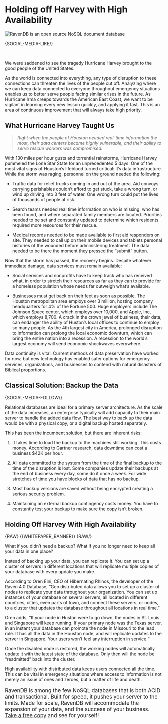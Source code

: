 # Holding off Harvey with High Availability

<div class="article-img figure text-center">
  <img src="images/world-map-connections.jpg" alt="RavenDB is an open source NoSQL document database" class="img-responsive img-thumbnail">
</div>

{SOCIAL-MEDIA-LIKE/}

<br/>

We were saddened to see the tragedy Hurricane Harvey brought to the good people of the United States.

As the world is connected into everything, any type of disruption to these connections can threaten the lives of the people cut off. Analyzing where we can keep data connected to everyone throughout emergency situations enables us to better serve people facing similar crises in the future. As Hurricane Irma creeps towards the American East Coast, we want to be vigilant in learning every new lesson quickly, and applying it fast. This is an area of continuous improvement that will always take high priority.

## What Hurricane Harvey Taught Us

> *Right when the people of Houston needed real-time information the most, their data centers became highly vulnerable, and their ability to serve rescue workers was compromised.*

With 130 miles per hour gusts and torrential rainstorms, Hurricane Harvey pummeled the Lone Star State for an unprecedented 5 days. One of the most vital signs of Houston’s lifeblood turned critical: it’s data infrastructure. While the storm was raging, personnel on the ground needed the following:

- Traffic data for relief trucks coming in and out of the area. Aid convoys carrying perishables couldn’t afford to get stuck, take a wrong turn, or wind up driving into 3 feet of water. One wrong turn could put the lives of thousands of people at risk.

- Search teams needed real time information on who is missing, who has been found, and where separated family members are located. Priorities needed to be set and constantly updated to determine which residents required more resources for their rescue. 

- Medical records needed to be made available to first aid responders on site. They needed to call up on their mobile devices and tablets personal histories of the wounded before administering treatment. The data needed to be there the moment they pressed the “submit” button.

Now that the storm has passed, the recovery begins. Despite whatever immediate damage, data services must remain available:

- Social services and nonprofits have to keep track who has received what, in order to stretch their resources as far as they can to provide for a homeless population whose needs far outweigh what’s available.

- Businesses must get back on their feet as soon as possible. The Houston metropolitan area employs over 3 million, hosting company headquarters for 4% of the Fortune 500. Huge employers include The Johnson Space center, which employs over 10,000, and Apple, Inc, which employs 8,700. A crack in the crown jewel of business, their data, can endanger the ability of Huston’s local offices to continue to employ so many people. As the 4th largest city in America, prolonged disruption to information can prolong the local economic downturn, which can bring the entire nation into a recession. A recession to the world’s largest economy will send economic shockwaves everywhere. 

Data continuity is vital. Current methods of data preservation have worked for now, but new technology has enabled safer options for emergency services, organizations, and businesses to contend with natural disasters of Biblical proportions. 

## Classical Solution: Backup the Data 

{SOCIAL-MEDIA-FOLLOW/}

Relational databases are ideal for a primary server architecture. As the scale of the data increases, an enterprise typically will add capacity to their main server to handle the added data flow. The best way to back up the data would be with a physical copy, or a digital backup hosted separately.

This has been the incumbent solution, but there are inherent risks:

1. It takes time to load the backup to the machines still working. This costs money. According to Gartner research, data downtime can cost a business $42K per hour.

2. All data committed to the system from the time of the final backup to the time of the disruption is lost. Some companies update their backups at the end of business every day, some do it once a week. For wide stretches of time you have blocks of data that has no backup.

3. Most backup versions are saved without being encrypted creating a serious security problem. 

4. Maintaining an external backup contingency costs money. You have to constantly test your backup to make sure the copy isn’t broken. 

## Holding Off Harvey With High Availability 

{RAW}
{{WHITEPAPER_BANNER}}
{RAW/}

What if you didn’t need a backup? What if you no longer need to keep all your data in one place?

Instead of backing up your data, you can replicate it. You can set up a cluster of servers in different locations that will replicate multiple copies of your database with every update you make.

According to Oren Eini, CEO of Hibernating Rhinos, the developer of the Raven 4.0 Database, “Geo distributed data allows you to set up a cluster of nodes to replicate your data throughout your organization. You can set up instances of your database on several servers, all located in different countries, cities, even parts of town, and connect these servers, or nodes, to a cluster that updates the database throughout all locations in real time.”

Oren adds, “If your node in Huston were to go down, the nodes in St. Louis and Singapore will keep running. If your primary node was the Texas server, in an instant your database can promote the node in Missouri to the lead role. It has all the data in the Houston node, and will replicate updates to the server in Singapore. Your users won’t feel any interruption in service.“

Once the disabled node is restored, the working nodes will automatically update it with the latest state of the database. Only then will the node be “readmitted” back into the cluster.

High availability with distributed data keeps users connected all the time. This can be vital in emergency situations where access to information is not merely an issue of ones and zeroes, but a matter of life and death.

<p style="font-size: larger">RavenDB is among the few NoSQL databases that is both ACID and transactional. Built for speed, it pushes your server to the limits. Made for scale, RavenDB will accommodate the expansion of your data, and the success of your business. <a href="https://ravendb.net/downloads#server/dev">Take a free copy</a> and see for yourself!</p>